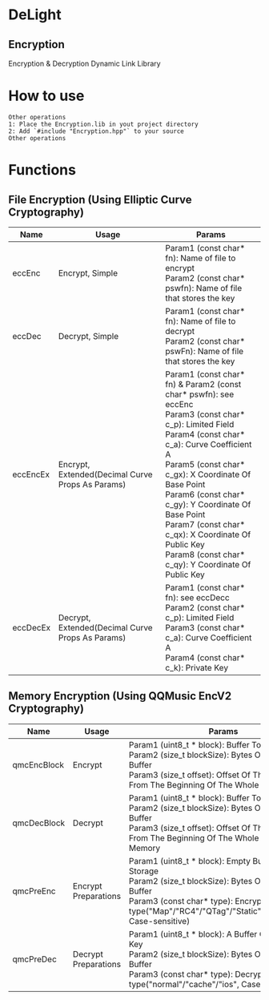 # DeLight
## Encryption

Encryption & Decryption Dynamic Link Library

# How to use
```
Other operations
1: Place the Encryption.lib in yout project directory
2: Add `#include "Encryption.hpp"` to your source
Other operations
```

# Functions
## File Encryption (Using Elliptic Curve Cryptography)
Name | Usage | Params
------------ | ------------- | -------------
eccEnc | Encrypt, Simple | Param1 (const char* fn): Name of file to encrypt<br>Param2 (const char* pswfn): Name of file that stores the key
eccDec | Decrypt, Simple | Param1 (const char* fn): Name of file to decrypt<br>Param2 (const char* pswFn): Name of file that stores the key
eccEncEx | Encrypt, Extended(Decimal Curve Props As Params) | Param1 (const char* fn) & Param2 (const char* pswfn): see eccEnc<br>Param3 (const char* c_p): Limited Field<br>Param4 (const char* c_a): Curve Coefficient A<br>Param5 (const char* c_gx): X Coordinate Of Base Point<br>Param6 (const char* c_gy): Y Coordinate Of Base Point<br>Param7 (const char* c_qx): X Coordinate Of Public Key<br>Param8 (const char* c_qy): Y Coordinate Of Public Key
eccDecEx | Decrypt, Extended(Decimal Curve Props As Params) | Param1 (const char* fn): see eccDecc<br>Param2 (const char* c_p): Limited Field<br>Param3 (const char* c_a): Curve Coefficient A<br>Param4 (const char* c_k): Private Key
## Memory Encryption (Using QQMusic EncV2 Cryptography)
Name | Usage | Params
------------ | ------------- | -------------
qmcEncBlock | Encrypt | Param1 (uint8_t * block): Buffer To Encrypt<br>Param2 (size_t blockSize): Bytes Of The Given Buffer<br>Param3 (size_t offset): Offset Of The Given Block From The Beginning Of The Whole Plain Memory
qmcDecBlock | Decrypt | Param1 (uint8_t * block): Buffer To Decrypt<br>Param2 (size_t blockSize): Bytes Of The Given Buffer<br>Param3 (size_t offset): Offset Of The Given Block From The Beginning Of The Whole Cipher Memory
qmcPreEnc | Encrypt Preparations | Param1 (uint8_t * block): Empty Buffer For Key Storage<br>Param2 (size_t blockSize): Bytes Of The Given Buffer<br>Param3 (const char* type): Encryption type("Map"/"RC4"/"QTag"/"Static"/"cache"/"ios", Case-sensitive)
qmcPreDec | Decrypt Preparations | Param1 (uint8_t * block): A Buffer Containing The Key<br>Param2 (size_t blockSize): Bytes Of The Given Buffer<br>Param3 (const char* type): Decryption type("normal"/"cache"/"ios", Case-sensitive)
